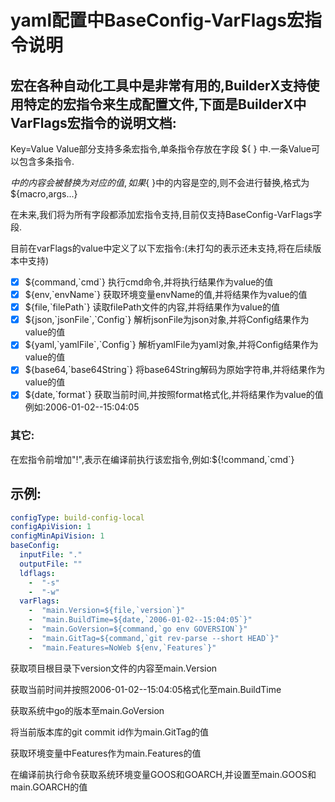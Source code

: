# yaml配置中BaseConfig-VarFlags宏指令说明

## 宏在各种自动化工具中是非常有用的,BuilderX支持使用特定的宏指令来生成配置文件,下面是BuilderX中VarFlags宏指令的说明文档:

Key=Value Value部分支持多条宏指令,单条指令存放在字段 ${ } 中.一条Value可以包含多条指令.

${ } 中的内容会被替换为对应的值,如果${ }中的内容是空的,则不会进行替换,格式为${macro,args...}

在未来,我们将为所有字段都添加宏指令支持,目前仅支持BaseConfig-VarFlags字段.

目前在varFlags的value中定义了以下宏指令:(未打勾的表示还未支持,将在后续版本中支持)

- [x] ${command,\`cmd\`} 执行cmd命令,并将执行结果作为value的值
- [x] ${env,\`envName\`} 获取环境变量envName的值,并将结果作为value的值
- [x] ${file,\`filePath\`} 读取filePath文件的内容,并将结果作为value的值
- [x] ${json,\`jsonFile\`,\`Config\`} 解析jsonFile为json对象,并将Config结果作为value的值
- [x] ${yaml,\`yamlFile\`,\`Config\`} 解析yamlFile为yaml对象,并将Config结果作为value的值
- [x] ${base64,\`base64String\`} 将base64String解码为原始字符串,并将结果作为value的值
- [x] ${date,\`format\`} 获取当前时间,并按照format格式化,并将结果作为value的值 例如:2006-01-02--15:04:05

### 其它:

在宏指令前增加"!",表示在编译前执行该宏指令,例如:${!command,\`cmd\`}

## 示例:

```yaml
configType: build-config-local
configApiVision: 1
configMinApiVision: 1
baseConfig:
  inputFile: "."
  outputFile: ""
  ldflags:
    -  "-s"
    -  "-w"
  varFlags:
    -  "main.Version=${file,`version`}"
    -  "main.BuildTime=${date,`2006-01-02--15:04:05`}"
    -  "main.GoVersion=${command,`go env GOVERSION`}"
    -  "main.GitTag=${command,`git rev-parse --short HEAD`}"
    -  "main.Features=NoWeb ${env,`Features`}"
```

获取项目根目录下version文件的内容至main.Version

获取当前时间并按照2006-01-02--15:04:05格式化至main.BuildTime

获取系统中go的版本至main.GoVersion

将当前版本库的git  commit id作为main.GitTag的值

获取环境变量中Features作为main.Features的值

在编译前执行命令获取系统环境变量GOOS和GOARCH,并设置至main.GOOS和main.GOARCH的值